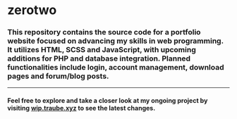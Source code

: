 # zerotwo
### This repository contains the source code for a portfolio website focused on advancing my skills in web programming. It utilizes HTML, SCSS and JavaScript, with upcoming additions for PHP and database integration. Planned functionalities include login, account management, download pages and forum/blog posts.
---
#### Feel free to explore and take a closer look at my ongoing project by visiting [wip.traube.xyz](https://wip.traube.xyz) to see the latest changes.
